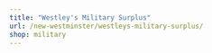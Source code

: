 ```yaml
---
title: "Westley's Military Surplus"
url: /new-westminster/westleys-military-surplus/
shop: military
---
```


